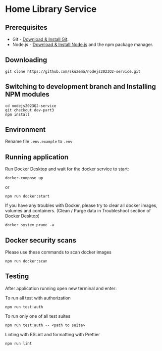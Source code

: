 # Home Library Service

## Prerequisites

- Git - [Download & Install Git](https://git-scm.com/downloads).
- Node.js - [Download & Install Node.js](https://nodejs.org/en/download/) and the npm package manager.

## Downloading

```
git clone https://github.com/skuzema/nodejs2023Q2-service.git
```

## Switching to development branch and Installing NPM modules

```
cd nodejs2023Q2-service
git checkout dev-part3
npm install
```

## Environment

Rename file `.env.example` to `.env`

## Running application

Run Docker Desktop and wait for the docker service to start:

```
docker-compose up
```

or

```
npm run docker:start
```

If you have any troubles with Docker, please try to clear all docker images, volumes and containers.
(Clean / Purge data in Troubleshoot section of Docker Desktop)

```
docker system prune -a
```

## Docker security scans

Please use these commands to scan docker images

```
npm run docker:scan
```

## Testing

After application running open new terminal and enter:

To run all test with authorization

```
npm run test:auth
```

To run only one of all test suites

```
npm run test:auth -- <path to suite>
```

Linting with ESLint and formatting with Prettier

```
npm run lint
```
